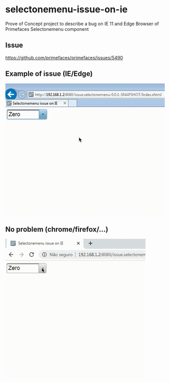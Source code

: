 # selectonemenu-issue-on-ie
Prove of Concept project to describe a bug on IE 11 and Edge Browser of Primefaces Selectonemenu component

## Issue

https://github.com/primefaces/primefaces/issues/5490

## Example of issue (IE/Edge)

![issue example](gifs/selectonemenu_issue.gif)

## No problem (chrome/firefox/...)

![issue example](gifs/selectonemenu_no_issue.gif)
